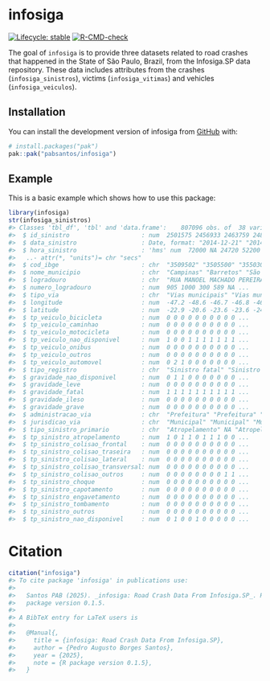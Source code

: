 
<!-- README.md is generated from README.Rmd. Please edit that file -->

# infosiga

<!-- badges: start -->

[![Lifecycle:
stable](https://img.shields.io/badge/lifecycle-stable-brightgreen.svg)](https://lifecycle.r-lib.org/articles/stages.html#stable)
[![R-CMD-check](https://github.com/pabsantos/infosiga/actions/workflows/R-CMD-check.yaml/badge.svg)](https://github.com/pabsantos/infosiga/actions/workflows/R-CMD-check.yaml)
<!-- badges: end -->

The goal of `infosiga` is to provide three datasets related to road
crashes that happened in the State of São Paulo, Brazil, from the
Infosiga.SP data repository. These data includes attributes from the
crashes (`infosiga_sinistros`), victims (`infosiga_vitimas`) and
vehicles (`infosiga_veiculos`).

## Installation

You can install the development version of infosiga from
[GitHub](https://github.com/) with:

``` r
# install.packages("pak")
pak::pak("pabsantos/infosiga")
```

## Example

This is a basic example which shows how to use this package:

``` r
library(infosiga)
str(infosiga_sinistros)
#> Classes 'tbl_df', 'tbl' and 'data.frame':    807096 obs. of  38 variables:
#>  $ id_sinistro                    : num  2501575 2456933 2463759 2487781 2489730 ...
#>  $ data_sinistro                  : Date, format: "2014-12-21" "2014-12-23" ...
#>  $ hora_sinistro                  : 'hms' num  72000 NA 24720 52200 ...
#>   ..- attr(*, "units")= chr "secs"
#>  $ cod_ibge                       : chr  "3509502" "3505500" "3550308" "3510609" ...
#>  $ nome_municipio                 : chr  "Campinas" "Barretos" "São Paulo" "Carapicuíba" ...
#>  $ logradouro                     : chr  "RUA MANOEL MACHADO PEREIRA" "AVENIDA VINTE E TRES" "AVENIDA REBOUCAS" "ESTRADA EGÍLIO VITORELLO" ...
#>  $ numero_logradouro              : num  905 1000 300 589 NA ...
#>  $ tipo_via                       : chr  "Vias municipais" "Vias municipais" "Vias municipais" "Vias municipais" ...
#>  $ longitude                      : num  -47.2 -48.6 -46.7 -46.8 -46.4 ...
#>  $ latitude                       : num  -22.9 -20.6 -23.6 -23.6 -24 ...
#>  $ tp_veiculo_bicicleta           : num  0 0 0 0 0 0 0 0 0 0 ...
#>  $ tp_veiculo_caminhao            : num  0 0 0 0 0 0 0 0 0 0 ...
#>  $ tp_veiculo_motocicleta         : num  0 0 0 0 0 0 0 0 0 0 ...
#>  $ tp_veiculo_nao_disponivel      : num  1 0 0 1 1 1 1 1 1 1 ...
#>  $ tp_veiculo_onibus              : num  0 0 0 0 0 0 0 0 0 0 ...
#>  $ tp_veiculo_outros              : num  0 0 0 0 0 0 0 0 0 0 ...
#>  $ tp_veiculo_automovel           : num  0 2 1 0 0 0 0 0 0 0 ...
#>  $ tipo_registro                  : chr  "Sinistro fatal" "Sinistro fatal" "Sinistro fatal" "Sinistro fatal" ...
#>  $ gravidade_nao_disponivel       : num  0 1 1 0 0 0 0 0 0 0 ...
#>  $ gravidade_leve                 : num  0 0 0 0 0 0 0 0 0 0 ...
#>  $ gravidade_fatal                : num  1 1 1 1 1 1 1 1 1 1 ...
#>  $ gravidade_ileso                : num  0 0 0 0 0 0 0 0 0 0 ...
#>  $ gravidade_grave                : num  0 0 0 0 0 0 0 0 0 0 ...
#>  $ administracao_via              : chr  "Prefeitura" "Prefeitura" "Prefeitura" "Prefeitura" ...
#>  $ jurisdicao_via                 : chr  "Municipal" "Municipal" "Municipal" "Municipal" ...
#>  $ tipo_sinistro_primario         : chr  "Atropelamento" NA "Atropelamento" "Atropelamento" ...
#>  $ tp_sinistro_atropelamento      : num  1 0 1 1 0 1 1 1 0 0 ...
#>  $ tp_sinistro_colisao_frontal    : num  0 0 0 0 0 0 0 0 0 0 ...
#>  $ tp_sinistro_colisao_traseira   : num  0 0 0 0 0 0 0 0 0 0 ...
#>  $ tp_sinistro_colisao_lateral    : num  0 0 0 0 0 0 0 0 0 0 ...
#>  $ tp_sinistro_colisao_transversal: num  0 0 0 0 0 0 0 0 0 0 ...
#>  $ tp_sinistro_colisao_outros     : num  0 0 0 0 0 0 0 0 1 1 ...
#>  $ tp_sinistro_choque             : num  0 0 0 0 0 0 0 0 0 0 ...
#>  $ tp_sinistro_capotamento        : num  0 0 0 0 0 0 0 0 0 0 ...
#>  $ tp_sinistro_engavetamento      : num  0 0 0 0 0 0 0 0 0 0 ...
#>  $ tp_sinistro_tombamento         : num  0 0 0 0 0 0 0 0 0 0 ...
#>  $ tp_sinistro_outros             : num  0 0 0 0 0 0 0 0 0 0 ...
#>  $ tp_sinistro_nao_disponivel     : num  0 1 0 0 1 0 0 0 0 0 ...
```

# Citation

``` r
citation("infosiga")
#> To cite package 'infosiga' in publications use:
#> 
#>   Santos PAB (2025). _infosiga: Road Crash Data From Infosiga.SP_. R
#>   package version 0.1.5.
#> 
#> A BibTeX entry for LaTeX users is
#> 
#>   @Manual{,
#>     title = {infosiga: Road Crash Data From Infosiga.SP},
#>     author = {Pedro Augusto Borges Santos},
#>     year = {2025},
#>     note = {R package version 0.1.5},
#>   }
```
